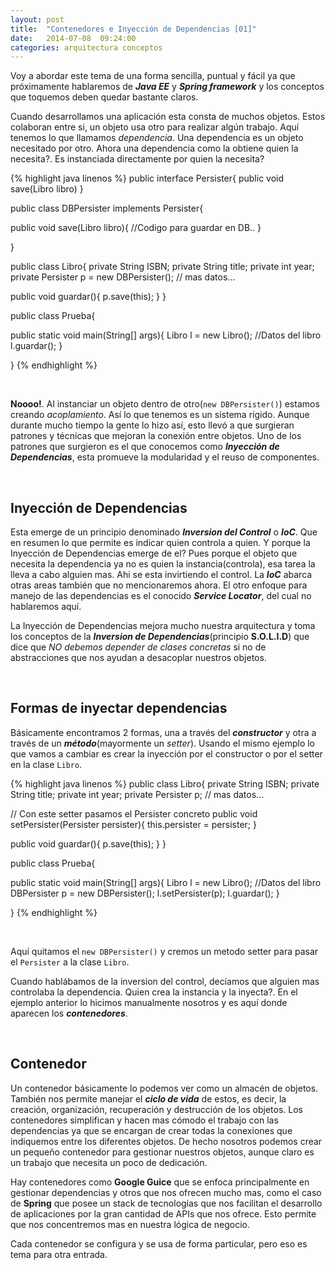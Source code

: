 ```yaml
---
layout: post
title:  "Contenedores e Inyección de Dependencias [01]"
date:   2014-07-08  09:24:00
categories: arquitectura conceptos
---
```


Voy a abordar este tema de una forma sencilla, puntual y fácil ya que próximamente hablaremos de _**Java EE**_ y _**Spring framework**_ y los conceptos que toquemos deben quedar bastante claros.

Cuando desarrollamos una aplicación esta consta de muchos objetos. Estos colaboran entre si, un objeto usa otro para realizar algún trabajo. Aquí tenemos lo que llamamos _dependencia_. Una dependencia es un objeto necesitado por otro. Ahora una dependencia como la obtiene quien la necesita?. Es instanciada directamente por quien la necesita?

{% highlight java linenos %}
public interface Persister{
   public void save(Libro libro)
}

public class DBPersister implements Persister{

   public void save(Libro libro){
      //Codigo para guardar en DB..
   }

}

public class Libro{
   private String ISBN;
   private String title;
   private int year;
   private Persister p = new DBPersister();
   // mas datos...

   public void guardar(){
      p.save(this);
   }
}

public class Prueba{

   public static void main(String[] args){
      Libro l = new Libro(); //Datos del libro
      l.guardar();
   }

}
{% endhighlight %}

&nbsp;

**Noooo!**. Al instanciar un objeto dentro de otro(`new DBPersister()`) estamos creando _acoplamiento_. Así lo que tenemos es un sistema rígido. Aunque durante mucho tiempo la gente lo hizo así, esto llevó a que surgieran patrones y técnicas que mejoran la conexión entre objetos. Uno de los patrones que surgieron es el que conocemos como **_Inyección de Dependencias_**, esta promueve la modularidad y el reuso de componentes.

&nbsp;

## Inyección de Dependencias

Esta emerge de un principio denominado **_Inversion del Control_** o **_IoC_**. Que en resumen lo que permite es indicar quien controla a quien. Y porque la Inyección de Dependencias emerge de el? Pues porque el objeto que necesita la dependencia ya no es quien la instancia(controla), esa tarea la lleva a cabo alguien mas. Ahi se esta invirtiendo el control. La _**IoC**_ abarca otras areas también que no mencionaremos ahora.
El otro enfoque para manejo de las dependencias es el conocido _**Service Locator**_, del cual no hablaremos aquí.

La Inyección de Dependencias mejora mucho nuestra arquitectura y toma los conceptos de la **_Inversion de Dependencias_**(principio **S.O.L.I.D**) que dice que _NO debemos depender de clases concretas_ si no de abstracciones que nos ayudan a desacoplar nuestros objetos.

&nbsp;

## Formas de inyectar dependencias

Básicamente encontramos 2 formas, una a través del _**constructor**_ y otra a través de un _**método**_(mayormente un _setter_). Usando el mismo ejemplo lo que vamos a cambiar es crear la inyección por el constructor o por el setter en la clase `Libro`.

{% highlight java linenos %}
public class Libro{
   private String ISBN;
   private String title;
   private int year;
   private Persister p;
   // mas datos...

   // Con este setter pasamos el Persister concreto
   public void setPersister(Persister persister){
      this.persister = persister;
   }

   public void guardar(){
      p.save(this);
   }
}

public class Prueba{

   public static void main(String[] args){
      Libro l = new Libro(); //Datos del libro
      DBPersister p = new DBPersister();
      l.setPersister(p);
      l.guardar();
   }

}
{% endhighlight %}

&nbsp;

Aquí quitamos el `new DBPersister()` y cremos un metodo setter para pasar el `Persister` a la clase `Libro`.

Cuando hablábamos de la inversion del control, decíamos que alguien mas controlaba la dependencia. Quien crea la instancia y la inyecta?. En el ejemplo anterior lo hicimos manualmente nosotros y es aquí donde aparecen los _**contenedores**_.

&nbsp;

## Contenedor

Un contenedor básicamente lo podemos ver como un almacén de objetos. También nos permite manejar el _**ciclo de vida**_ de estos, es decir, la creación, organización, recuperación y destrucción de los objetos. Los contenedores simplifican y hacen mas cómodo el trabajo con las dependencias ya que se encargan de crear todas la conexiones que indiquemos entre los diferentes objetos. De hecho nosotros podemos crear un pequeño contenedor para gestionar nuestros objetos, aunque claro es un trabajo que necesita un poco de dedicación.

Hay contenedores como **Google Guice** que se enfoca principalmente en gestionar dependencias y otros que nos ofrecen mucho mas, como el caso de **Spring** que posee un stack de tecnologías que nos facilitan el desarrollo de aplicaciones por la gran cantidad de APIs que nos ofrece. Esto permite que nos concentremos mas en nuestra lógica de negocio.

Cada contenedor se configura y se usa de forma particular, pero eso es tema para otra entrada.